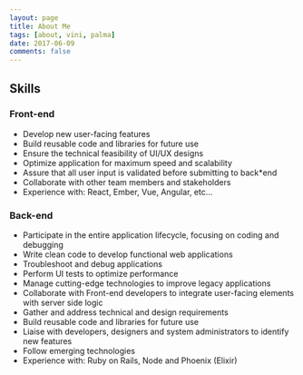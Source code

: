 ```yaml
---
layout: page
title: About Me
tags: [about, vini, palma]
date: 2017-06-09
comments: false
---
```


## Skills

### Front-end
* Develop new user-facing features
* Build reusable code and libraries for future use
* Ensure the technical feasibility of UI/UX designs
* Optimize application for maximum speed and scalability
* Assure that all user input is validated before submitting to back*end
* Collaborate with other team members and stakeholders
* Experience with: React, Ember, Vue, Angular, etc...

### Back-end
* Participate in the entire application lifecycle, focusing on coding and debugging
* Write clean code to develop functional web applications
* Troubleshoot and debug applications
* Perform UI tests to optimize performance
* Manage cutting-edge technologies to improve legacy applications
* Collaborate with Front-end developers to integrate user-facing elements with server side logic
* Gather and address technical and design requirements
* Build reusable code and libraries for future use
* Liaise with developers, designers and system administrators to identify new features
* Follow emerging technologies
* Experience with: Ruby on Rails, Node and Phoenix (Elixir)
